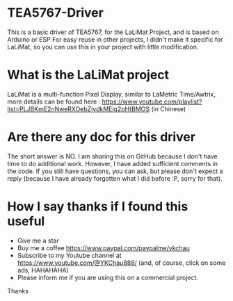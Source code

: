 # TEA5767-Driver
This is a basic driver of TEA5767, for the LaLiMat Project, and is based on Arduino or ESP
For easy reuse in other projects, I didn't make it specific for LaLiMat, so you can use this in your project with little modification. 

# What is the LaLiMat project
LaLiMat is a multi-function Pixel Display, similar to LaMetric Time/Awtrix, more details can be found here : 
https://www.youtube.com/playlist?list=PLJBKmE2nNweRXOebZjydkMEiq2pHtBMOS (in Chinese)

# Are there any doc for this driver
The short answer is NO. I am sharing this on GitHub because I don't have time to do additional work. However, I have added sufficient comments in the code. If you still have questions, you can ask, but please don't expect a reply (because I have already forgotten what I did before :P, sorry for that).

# How I say thanks if I found this useful
- Give me a star
- Buy me a coffee https://www.paypal.com/paypalme/ykchau
- Subscribe to my Youtube channel at https://www.youtube.com/@YKChau888/ (and, of course, click on some ads, HAHAHAHA)
- Please inform me if you are using this on a commercial project.

Thanks
